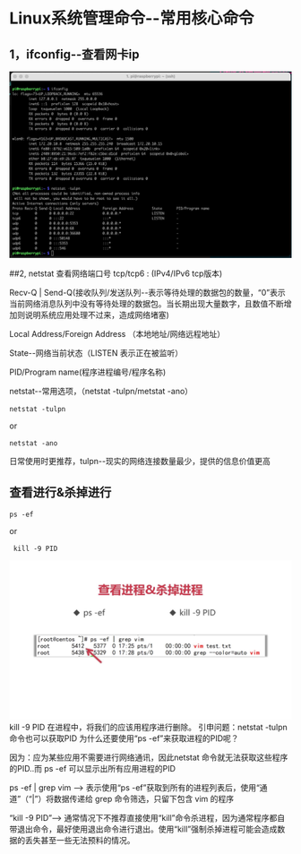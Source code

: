 # Linux系统管理命令--常用核心命令
## 1，ifconfig--查看网卡ip
![](media/16182331294209/16182332023389.jpg)

##2, netstat 查看网络端口号
tcp/tcp6 : (IPv4/IPv6 tcp版本)

Recv-Q | Send-Q(接收队列/发送队列--表示等待处理的数据包的数量，“0”表示当前网络消息队列中没有等待处理的数据包。当长期出现大量数字，且数值不断增加则说明系统应用处理不过来，造成网络堵塞)

Local Address/Foreign Address （本地地址/网络远程地址）

State--网络当前状态（LISTEN 表示正在被监听）

PID/Program name(程序进程编号/程序名称)

netstat--常用选项，（netstat -tulpn/metstat -ano）

```terminal
netstat -tulpn 
```
or 
```terminal
netstat -ano
```
日常使用时更推荐，tulpn--现实的网络连接数量最少，提供的信息价值更高
## 查看进行&杀掉进行
```terminal
ps -ef 
```
or
```terminal
 kill -9 PID
```
![](media/16182331294209/16182335339919.jpg)
kill -9 PID 在进程中，将我们的应该用程序进行删除。
引申问题：netstat -tulpn 命令也可以获取PID 为什么还要使用“ps -ef”来获取进程的PID呢？

因为：应为某些应用不需要进行网络通讯，因此netstat 命令就无法获取这些程序的PID..而 ps -ef 可以显示出所有应用进程的PID


ps -ef | grep vim --> 表示使用“ps -ef”获取到所有的进程列表后，使用“通道”（“|”）将数据传递给 grep 命令筛选，只留下包含 vim 的程序



“kill -9 PID”--> 通常情况下不推荐直接使用“kill”命令杀进程，因为通常程序都自带退出命令，最好使用退出命令进行退出。使用“kill”强制杀掉进程可能会造成数据的丢失甚至一些无法预料的情况。